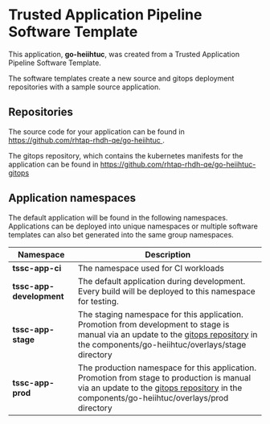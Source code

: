# Trusted Application Pipeline Software Template

This application, **go-heiihtuc**, was created from a Trusted Application Pipeline Software Template.

The software templates create a new source and gitops deployment repositories with a sample source application. 

## Repositories

The source code for your application can be found in [https://github.com/rhtap-rhdh-qe/go-heiihtuc ](https://github.com/rhtap-rhdh-qe/go-heiihtuc ).
 
The gitops repository, which contains the kubernetes manifests for the application can be found in 
[https://github.com/rhtap-rhdh-qe/go-heiihtuc-gitops ](https://github.com/rhtap-rhdh-qe/go-heiihtuc-gitops ) 

## Application namespaces 

The default application will be found in the following namespaces. Applications can be deployed into unique namespaces or multiple software templates can also bet generated into the same group namespaces.  

|  Namespace   |  Description   |  
| -------- | -------- |
| **tssc-app-ci** | The namespace used for CI workloads |
| **tssc-app-development** | The default application during development. Every build will be deployed to this namespace for testing. |
| **tssc-app-stage** | The staging namespace for this application. Promotion from development to stage is manual via an update to the [gitops repository](https://github.com/rhtap-rhdh-qe/go-heiihtuc-gitops ) in the components/go-heiihtuc/overlays/stage directory |
| **tssc-app-prod** | The production namespace for this application. Promotion from stage to production is manual via an update to the [gitops repository](https://github.com/rhtap-rhdh-qe/go-heiihtuc-gitops ) in the components/go-heiihtuc/overlays/prod directory |